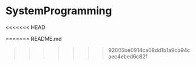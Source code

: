 # SystemProgramming
<<<<<<< HEAD

=======
README.md
>>>>>>> 92005be0914ca08dd1b1a9cb94caec4ebed6c82f
